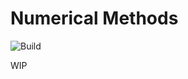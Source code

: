 # Numerical Methods 

![Build](https://github.com/ebresafegaga/numerical/workflows/Build/badge.svg)

WIP
